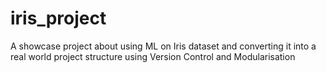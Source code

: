 # iris_project
A showcase project about using ML on Iris dataset and converting it into a real world project structure using Version Control and Modularisation